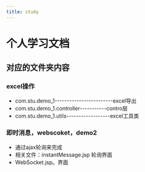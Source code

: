 ```yaml
---
title: study
---
```


# 个人学习文档

## 对应的文件夹内容

### excel操作

- com.stu.demo_1------------------------excel导出
- com.stu.demo_1.controller-----------contro层
- com.stu.demo_1.utils------------------excel工具类

### 即时消息，webscoket，demo2
- 通过ajax轮询来完成
- 相关文件：instantMessage.jsp 轮询界面
- WebSocket.jsp。界面

